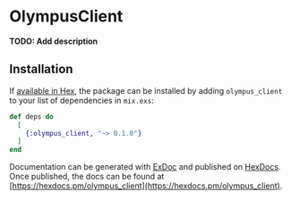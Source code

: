# OlympusClient

**TODO: Add description**

## Installation

If [available in Hex](https://hex.pm/docs/publish), the package can be installed
by adding `olympus_client` to your list of dependencies in `mix.exs`:

```elixir
def deps do
  [
    {:olympus_client, "~> 0.1.0"}
  ]
end
```

Documentation can be generated with [ExDoc](https://github.com/elixir-lang/ex_doc)
and published on [HexDocs](https://hexdocs.pm). Once published, the docs can
be found at [https://hexdocs.pm/olympus_client](https://hexdocs.pm/olympus_client).

